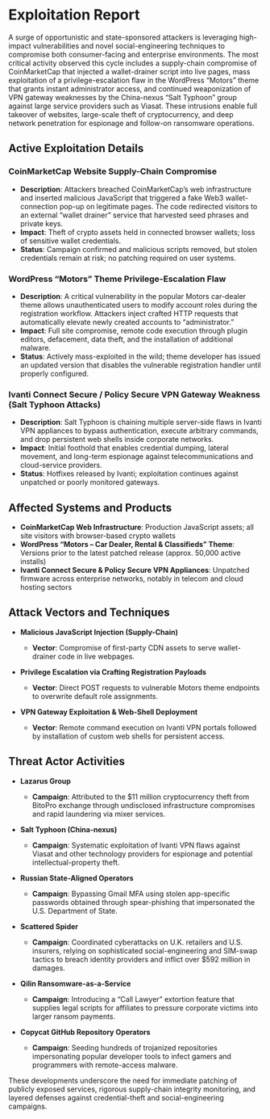 # Exploitation Report

A surge of opportunistic and state-sponsored attackers is leveraging high-impact vulnerabilities and novel social-engineering techniques to compromise both consumer-facing and enterprise environments. The most critical activity observed this cycle includes a supply-chain compromise of CoinMarketCap that injected a wallet-drainer script into live pages, mass exploitation of a privilege-escalation flaw in the WordPress “Motors” theme that grants instant administrator access, and continued weaponization of VPN gateway weaknesses by the China-nexus “Salt Typhoon” group against large service providers such as Viasat. These intrusions enable full takeover of websites, large-scale theft of cryptocurrency, and deep network penetration for espionage and follow-on ransomware operations.

## Active Exploitation Details

### CoinMarketCap Website Supply-Chain Compromise
- **Description**: Attackers breached CoinMarketCap’s web infrastructure and inserted malicious JavaScript that triggered a fake Web3 wallet-connection pop-up on legitimate pages. The code redirected visitors to an external “wallet drainer” service that harvested seed phrases and private keys.  
- **Impact**: Theft of crypto assets held in connected browser wallets; loss of sensitive wallet credentials.  
- **Status**: Campaign confirmed and malicious scripts removed, but stolen credentials remain at risk; no patching required on user systems.

### WordPress “Motors” Theme Privilege-Escalation Flaw
- **Description**: A critical vulnerability in the popular Motors car-dealer theme allows unauthenticated users to modify account roles during the registration workflow. Attackers inject crafted HTTP requests that automatically elevate newly created accounts to “administrator.”  
- **Impact**: Full site compromise, remote code execution through plugin editors, defacement, data theft, and the installation of additional malware.  
- **Status**: Actively mass-exploited in the wild; theme developer has issued an updated version that disables the vulnerable registration handler until properly configured.

### Ivanti Connect Secure / Policy Secure VPN Gateway Weakness (Salt Typhoon Attacks)
- **Description**: Salt Typhoon is chaining multiple server-side flaws in Ivanti VPN appliances to bypass authentication, execute arbitrary commands, and drop persistent web shells inside corporate networks.  
- **Impact**: Initial foothold that enables credential dumping, lateral movement, and long-term espionage against telecommunications and cloud-service providers.  
- **Status**: Hotfixes released by Ivanti; exploitation continues against unpatched or poorly monitored gateways.

## Affected Systems and Products

- **CoinMarketCap Web Infrastructure**: Production JavaScript assets; all site visitors with browser-based crypto wallets  
- **WordPress “Motors – Car Dealer, Rental & Classifieds” Theme**: Versions prior to the latest patched release (approx. 50,000 active installs)  
- **Ivanti Connect Secure & Policy Secure VPN Appliances**: Unpatched firmware across enterprise networks, notably in telecom and cloud hosting sectors

## Attack Vectors and Techniques

- **Malicious JavaScript Injection (Supply-Chain)**  
  - **Vector**: Compromise of first-party CDN assets to serve wallet-drainer code in live webpages.  

- **Privilege Escalation via Crafting Registration Payloads**  
  - **Vector**: Direct POST requests to vulnerable Motors theme endpoints to overwrite default role assignments.  

- **VPN Gateway Exploitation & Web-Shell Deployment**  
  - **Vector**: Remote command execution on Ivanti VPN portals followed by installation of custom web shells for persistent access.  

## Threat Actor Activities

- **Lazarus Group**  
  - **Campaign**: Attributed to the $11 million cryptocurrency theft from BitoPro exchange through undisclosed infrastructure compromises and rapid laundering via mixer services.

- **Salt Typhoon (China-nexus)**  
  - **Campaign**: Systematic exploitation of Ivanti VPN flaws against Viasat and other technology providers for espionage and potential intellectual-property theft.

- **Russian State-Aligned Operators**  
  - **Campaign**: Bypassing Gmail MFA using stolen app-specific passwords obtained through spear-phishing that impersonated the U.S. Department of State.

- **Scattered Spider**  
  - **Campaign**: Coordinated cyberattacks on U.K. retailers and U.S. insurers, relying on sophisticated social-engineering and SIM-swap tactics to breach identity providers and inflict over $592 million in damages.

- **Qilin Ransomware-as-a-Service**  
  - **Campaign**: Introducing a “Call Lawyer” extortion feature that supplies legal scripts for affiliates to pressure corporate victims into larger ransom payments.

- **Copycat GitHub Repository Operators**  
  - **Campaign**: Seeding hundreds of trojanized repositories impersonating popular developer tools to infect gamers and programmers with remote-access malware.

These developments underscore the need for immediate patching of publicly exposed services, rigorous supply-chain integrity monitoring, and layered defenses against credential-theft and social-engineering campaigns.